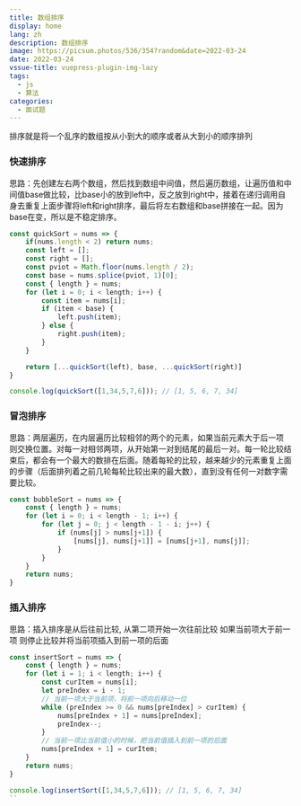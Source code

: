 ```yaml
---
title: 数组排序
display: home
lang: zh
description: 数组排序
image: https://picsum.photos/536/354?random&date=2022-03-24
date: 2022-03-24
vssue-title: vuepress-plugin-img-lazy
tags:
  - js
  - 算法
categories:
  - 面试题
---
```


排序就是将一个乱序的数组按从小到大的顺序或者从大到小的顺序排列

<!-- more -->

### 快速排序

思路：先创建左右两个数组，然后找到数组中间值，然后遍历数组，让遍历值和中间值base做比较，比base小的放到left中，反之放到right中，接着在递归调用自身去重复上面步骤将left和right排序，最后将左右数组和base拼接在一起。因为base在变，所以是不稳定排序。

```js
const quickSort = nums => {
    if(nums.length < 2) return nums;
    const left = [];
    const right = [];
    const pviot = Math.floor(nums.length / 2);
    const base = nums.splice(pviot, 1)[0];
    const { length } = nums;
    for (let i = 0; i < length; i++) {
        const item = nums[i];
        if (item < base) {
            left.push(item);
        } else {
            right.push(item);
        }
    }

    return [...quickSort(left), base, ...quickSort(right)]
}

console.log(quickSort([1,34,5,7,6])); // [1, 5, 6, 7, 34]
```

### 冒泡排序

思路：两层遍历，在内层遍历比较相邻的两个的元素，如果当前元素大于后一项 则交换位置。对每一对相邻两项，从开始第一对到结尾的最后一对。每一轮比较结束后，都会有一个最大的数排在后面。随着每轮的比较，越来越少的元素重复上面的步骤（后面排列着之前几轮每轮比较出来的最大数），直到没有任何一对数字需要比较。

```js
const bubbleSort = nums => {
    const { length } = nums;
    for (let i = 0; i < length - 1; i++) {
        for (let j = 0; j < length - 1 - i; j++) {
            if (nums[j] > nums[j+1]) {
                [nums[j], nums[j+1]] = [nums[j+1], nums[j]];
            }
        }
    }
    return nums;
}
```

### 插入排序

思路：插入排序是从后往前比较, 从第二项开始一次往前比较 如果当前项大于前一项 则停止比较并将当前项插入到前一项的后面

```js
const insertSort = nums => {
    const { length } = nums;
    for (let i = 1; i < length; i++) {
        const curItem = nums[i];
        let preIndex = i - 1;
        // 当前一项大于当前项，将前一项向后移动一位
        while (preIndex >= 0 && nums[preIndex] > curItem) {
            nums[preIndex + 1] = nums[preIndex];
            preIndex--;
        }
        // 当前一项比当前值小的时候，把当前值插入到前一项的后面
        nums[preIndex + 1] = curItem;
    }
    return nums;
}

console.log(insertSort([1,34,5,7,6])); // [1, 5, 6, 7, 34]
``